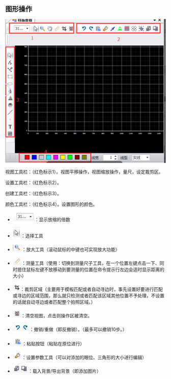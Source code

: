 ## 图形操作

![](/assets/QQ截图20170919221233.png)

视图工具栏：（红色标示1）。视图平移操作，视图缩放操作，量尺，设定裁剪区。

设置工具栏：（红色标示2）。

创建工具栏：（红色标示3）。

颜色工具栏：（红色标示4）。设置图形的颜色。

* ![](/assets/import14.png)：显示放缩的倍数

* ![](/assets/import5.png)：选择工具

* ![](/assets/import6.png)：放大工具（滚动鼠标的中键也可实现放大功能）

* ![](/assets/import7.png)：测量工具（使用：切换到测量尺子工具，在一个位置左键点击一下、同时摁住鼠标左键不放移动到要测量的位置在命令提示行左边会适时显示距离的大小）

* ![](/assets/import9.png)：裁剪区域（主要用于模板匹配或者自动寻边时，事先设置好要进行匹配或寻边的区域范围，那么就只检测或者匹配该区域其他位置不予处理，不设置的话就自动寻边或者匹配整个拍照区域。）

* ![](/assets/import8.png)：清空视图，点击则操作区被清空。

* ![](/assets/import10.png)：撤销/重做（即反撤销）。（最多可以撤销10步。）

* ![](/assets/import11.png)：粘贴按钮（粘贴在原位进行）

* ![](/assets/import12.png)：设置参数工具（可以对添加的眼位、三角形的大小进行编辑）

* ![](/assets/import13.png)：载入背景/导出背景（即添加图片）



